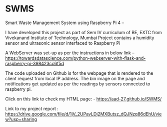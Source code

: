# SWMS
Smart Waste Management System using Raspberry Pi 4 –

I have developed this project as part of Sem IV curriculum of BE, EXTC from Vivekanand Institute of Technology, Mumbai
Project contains a humidity sensor and ultrasonic sensor interfaced to Raspberry Pi

A WebServer was set-up as per the instructions in below link –
https://towardsdatascience.com/python-webserver-with-flask-and-raspberry-pi-398423cc6f5d

The code uploaded on Github is for the webpage that is rendered to the client request from local IP address. The bin image on the page and notifications get updated as per the readings by sensors connected to raspberry pi.

Click on this link to check my HTML page: - 
https://aad-27.github.io/SWMS/

Link to my project report :  
https://drive.google.com/file/d/1jV_2UPavLDj2MXButsz_dQJNzq86dEhU/view?usp=sharing
